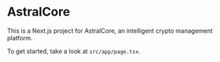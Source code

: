 # AstralCore

This is a Next.js project for AstralCore, an intelligent crypto management platform.

To get started, take a look at `src/app/page.tsx`.
